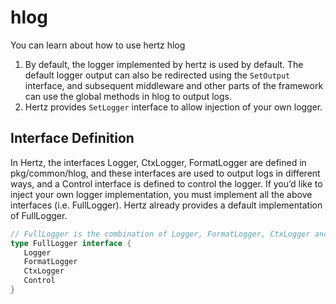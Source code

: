 # hlog
You can learn about how to use hertz hlog

1. By default, the logger implemented by hertz is used by default.
The default logger output can also be redirected using the `SetOutput` interface, and subsequent middleware and other parts of the framework can use the global methods in hlog to output logs.
2. Hertz provides `SetLogger` interface to allow injection of your own logger.

## Interface Definition

In Hertz, the interfaces Logger, CtxLogger, FormatLogger are defined in pkg/common/hlog, and these interfaces are used to output logs in different ways, and a Control interface is defined to control the logger. If you’d like to inject your own logger implementation, you must implement all the above interfaces (i.e. FullLogger). Hertz already provides a default implementation of FullLogger.

```go
// FullLogger is the combination of Logger, FormatLogger, CtxLogger and Control.
type FullLogger interface {
   Logger
   FormatLogger
   CtxLogger
   Control
}
```